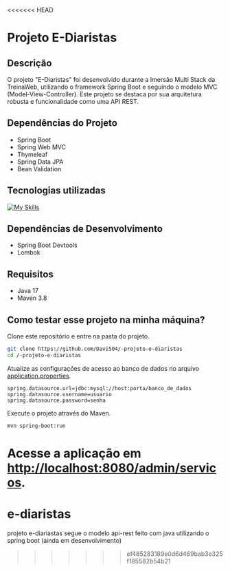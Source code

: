 <<<<<<< HEAD
# Projeto E-Diaristas

## Descrição

O projeto "E-Diaristas" foi desenvolvido durante a Imersão Multi Stack da TreinaWeb, utilizando o framework Spring Boot e seguindo o modelo MVC (Model-View-Controller). Este projeto se destaca por sua arquitetura robusta e funcionalidade como uma API REST.

## Dependências do Projeto

- Spring Boot
- Spring Web MVC
- Thymeleaf
- Spring Data JPA
- Bean Validation

## Tecnologias utilizadas

[![My Skills](https://skillicons.dev/icons?i=html,css,js,python,php,java,mysql,figma)](https://skillicons.dev)

## Dependências de Desenvolvimento

- Spring Boot Devtools
- Lombok

## Requisitos

- Java 17
- Maven 3.8

## Como testar esse projeto na minha máquina?

Clone este repositório e entre na pasta do projeto.

```sh
git clone https://github.com/Davi504/-projeto-e-diaristas
cd /-projeto-e-diaristas
```

Atualize as configurações de acesso ao banco de dados no arquivo [application.properties](src/main/resources/application.properties).

```properties
spring.datasource.url=jdbc:mysql://host:porta/banco_de_dados
spring.datasource.username=usuario
spring.datasource.password=senha
```

Execute o projeto através do Maven.

```sh
mvn spring-boot:run
```

Acesse a aplicação em [http://localhost:8080/admin/servicos](http://localhost:8080/admin/servicos).
=======
# e-diaristas
 projeto e-diariastas segue o modelo api-rest feito com java utilizando o spring boot (ainda em desenvolvimento)
 
 
>>>>>>> ef485283189e0d6d469bab3e325f185582b54b21
